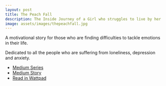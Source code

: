 ```yaml
---
layout: post
title: The Peach Fall
description: The Inside Journey of a Girl who struggles to live by her own.
image: assets/images/thepeachfall.jpg
---
```


A motivational story for those who are finding difficulties to tackle emotions in their life.

Dedicated to all the people who are suffering from loneliness, depression and anxiety.

<ul class="actions small">
  <li><a href="https://medium.com/series/the-peach-fall-3d2cf21d2509" class="button special fit icon fa-book">Medium Series</a></li>
  <li><a href="https://kelishrestha.medium.com/the-peach-fall-44e840da2fa2" class="button special fit icon fa-book">Medium Story</a></li>
  <li><a href="https://www.wattpad.com/story/132419682-the-peach-fall" class="button special fit icon fa-book">Read in Wattpad</a></li>
</ul>
